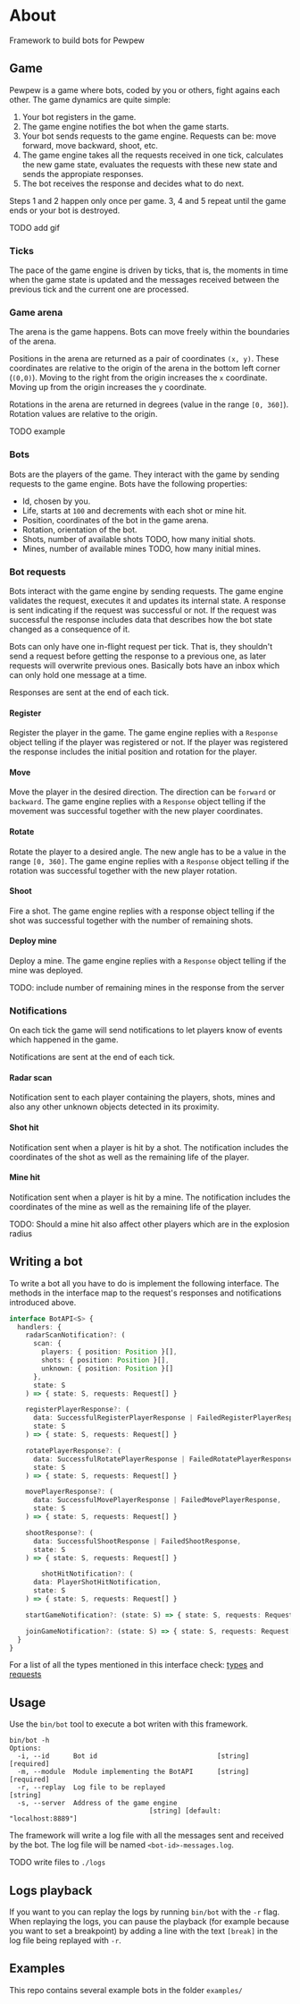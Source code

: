 # About

Framework to build bots for Pewpew

## Game

Pewpew is a game where bots, coded by you or others, fight agains each other. The game dynamics are quite simple:

1. Your bot registers in the game.
2. The game engine notifies the bot when the game starts.
3. Your bot sends requests to the game engine. Requests can be: move forward, move backward, shoot, etc.
4. The game engine takes all the requests received in one tick, calculates the new game state, evaluates the requests with these new state and sends the appropiate responses.
5. The bot receives the response and decides what to do next.

Steps 1 and 2 happen only once per game. 3, 4 and 5 repeat until the game ends or your bot is destroyed.

TODO add gif

### Ticks

The pace of the game engine is driven by ticks, that is, the moments in time when the game state is updated and the messages received between the previous tick and the current one are processed.

### Game arena

The arena is the game happens. Bots can move freely within the boundaries of the arena. 

Positions in the arena are returned as a pair of coordinates `(x, y)`. These coordinates are relative to the origin of the arena in the bottom left corner (`(0,0)`). Moving to the right from the origin increases the `x` coordinate. Moving up from the origin increases the `y` coordinate.

Rotations in the arena are returned in degrees (value in the range `[0, 360]`). Rotation values are relative to the origin.

TODO example

### Bots

Bots are the players of the game. They interact with the game by sending requests to the game engine. Bots have the following properties:

- Id, chosen by you.
- Life, starts at `100` and decrements with each shot or mine hit.
- Position, coordinates of the bot in the game arena.
- Rotation, orientation of the bot.
- Shots, number of available shots TODO, how many initial shots.
- Mines, number of available mines TODO, how many initial mines.

### Bot requests

Bots interact with the game engine by sending requests. The game engine validates the request, executes it and updates its internal state. A response is sent indicating if the request was successful or not. If the request was successful the response includes data that describes how the bot state changed as a consequence of it.

Bots can only have one in-flight request per tick. That is, they shouldn't send a request before getting the response to a previous one, as later requests will overwrite previous ones. Basically bots have an inbox which can only hold one message at a time. 

Responses are sent at the end of each tick.

#### Register

Register the player in the game. The game engine replies with a `Response` object telling if the player was registered or not. If the player was registered the response includes the initial position and rotation for the player.

#### Move

Move the player in the desired direction. The direction can be `forward` or `backward`. The game engine replies with a `Response` object telling if the movement was successful together with the new player coordinates.

#### Rotate

Rotate the player to a desired angle. The new angle has to be a value in the range `[0, 360]`. The game engine replies with a `Response` object telling if the rotation was successful together with the new player rotation.

#### Shoot

Fire a shot. The game engine replies with a response object telling if the shot was successful together with the number of remaining shots.

#### Deploy mine

Deploy a mine. The game engine replies with a `Response` object telling if the mine was deployed.

TODO: include number of remaining mines in the response from the server

### Notifications

On each tick the game will send notifications to let players know of events which happened in the game. 

Notifications are sent at the end of each tick.

#### Radar scan

Notification sent to each player containing the players, shots, mines and also any other unknown objects detected in its proximity.

#### Shot hit

Notification sent when a player is hit by a shot. The notification includes the coordinates of the shot as well as the remaining life of the player.

#### Mine hit

Notification sent when a player is hit by a mine. The notification includes the coordinates of the mine as well as the remaining life of the player.

TODO: Should a mine hit also affect other players which are in the explosion radius

## Writing a bot

To write a bot all you have to do is implement the following interface. The methods in the interface map to the request's responses and notifications introduced above.

```typescript
interface BotAPI<S> {
  handlers: {
    radarScanNotification?: (
      scan: {
        players: { position: Position }[],
        shots: { position: Position }[],
        unknown: { position: Position }[]
      },
      state: S
    ) => { state: S, requests: Request[] }

    registerPlayerResponse?: (
      data: SuccessfulRegisterPlayerResponse | FailedRegisterPlayerResponse,
      state: S
    ) => { state: S, requests: Request[] }

    rotatePlayerResponse?: (
      data: SuccessfulRotatePlayerResponse | FailedRotatePlayerResponse,
      state: S
    ) => { state: S, requests: Request[] }

    movePlayerResponse?: (
      data: SuccessfulMovePlayerResponse | FailedMovePlayerResponse,
      state: S
    ) => { state: S, requests: Request[] }

    shootResponse?: (
      data: SuccessfulShootResponse | FailedShootResponse,
      state: S
    ) => { state: S, requests: Request[] }

		shotHitNotification?: (
      data: PlayerShotHitNotification,
      state: S
    ) => { state: S, requests: Request[] }

    startGameNotification?: (state: S) => { state: S, requests: Request[] }

    joinGameNotification?: (state: S) => { state: S, requests: Request[] }
  }
}

```

For a list of all the types mentioned in this interface check: [types]() and [requests]()

## Usage

Use the `bin/bot` tool to execute a bot writen with this framework.

```shell
bin/bot -h
Options:
  -i, --id      Bot id                              [string] [required]
  -m, --module  Module implementing the BotAPI      [string] [required]
  -r, --replay  Log file to be replayed                        [string]
  -s, --server  Address of the game engine
                                   [string] [default: "localhost:8889"]
```

The framework will write a log file with all the messages sent and received by the bot. The log file will be named `<bot-id>-messages.log`.

TODO write files to `./logs`

## Logs playback

If you want to you can replay the logs by running `bin/bot` with the `-r` flag. When replaying the logs, you can pause the playback (for example because you want to set a breakpoint) by adding a line with the text `[break]` in the log file being replayed with `-r`.

## Examples

This repo contains several example bots in the folder `examples/`

